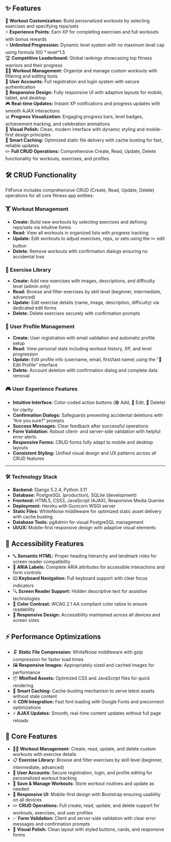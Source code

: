 ## ✨ Features

🎯 **Workout Customization:** Build personalized workouts by selecting exercises and specifying reps/sets  
⚡ **Experience Points:** Earn XP for completing exercises and full workouts with bonus rewards  
⭐ **Unlimited Progression:** Dynamic level system with no maximum level cap using formula 100 * level^1.5  
🏆 **Competitive Leaderboard:** Global rankings showcasing top fitness warriors and their progress  
🏋️‍♂️ **Workout Management:** Organize and manage custom workouts with filtering and editing tools  
👤 **User Accounts:** Full registration and login system with secure authentication  
📱 **Responsive Design:** Fully responsive UI with adaptive layouts for mobile, tablet, and desktop  
🎮 **Real-time Updates:** Instant XP notifications and progress updates with smooth AJAX interactions  
📊 **Progress Visualization:** Engaging progress bars, level badges, achievement tracking, and celebration animations  
🎨 **Visual Polish:** Clean, modern interface with dynamic styling and mobile-first design principles  
🔄 **Smart Caching:** Optimized static file delivery with cache busting for fast, reliable updates  
✏️ **Full CRUD Operations:** Comprehensive Create, Read, Update, Delete functionality for workouts, exercises, and profiles

## 🛠️ CRUD Functionality

FitForce includes comprehensive CRUD (Create, Read, Update, Delete) operations for all core fitness app entities:

### 🏋️ Workout Management
- **Create:** Build new workouts by selecting exercises and defining reps/sets via intuitive forms  
- **Read:** View all workouts in organized lists with progress tracking  
- **Update:** Edit workouts to adjust exercises, reps, or sets using the ✏️ edit button  
- **Delete:** Remove workouts with confirmation dialogs ensuring no accidental loss  

### 📘 Exercise Library
- **Create:** Add new exercises with images, descriptions, and difficulty level (admin only)  
- **Read:** Browse and filter exercises by skill level (beginner, intermediate, advanced)  
- **Update:** Edit exercise details (name, image, description, difficulty) via dedicated edit forms  
- **Delete:** Delete exercises securely with confirmation prompts  

### 👤 User Profile Management
- **Create:** User registration with email validation and automatic profile setup  
- **Read:** View personal stats including workout history, XP, and level progression  
- **Update:** Edit profile info (username, email, first/last name) using the "👤 Edit Profile" interface  
- **Delete:** Account deletion with confirmation dialog and complete data removal  

### 🎮 User Experience Features
- **Intuitive Interface:** Color-coded action buttons (🟢 Add, 🔵 Edit, 🔴 Delete) for clarity  
- **Confirmation Dialogs:** Safeguards preventing accidental deletions with “Are you sure?” prompts  
- **Success Messages:** Clear feedback after successful operations  
- **Form Validation:** Robust client- and server-side validation with helpful error alerts  
- **Responsive Forms:** CRUD forms fully adapt to mobile and desktop layouts  
- **Consistent Styling:** Unified visual design and UX patterns across all CRUD features  

---

### 🛠️ Technology Stack

- **Backend:** Django 5.2.4, Python 3.11  
- **Database:** PostgreSQL (production), SQLite (development)  
- **Frontend:** HTML5, CSS3, JavaScript (AJAX), Responsive Media Queries  
- **Deployment:** Heroku with Gunicorn WSGI server  
- **Static Files:** WhiteNoise middleware for optimized static asset delivery with cache busting  
- **Database Tools:** pgAdmin for visual PostgreSQL management  
- **UI/UX:** Mobile-first responsive design with adaptive visual elements
## 🎯 Accessibility Features

- 🔤 **Semantic HTML:** Proper heading hierarchy and landmark roles for screen reader compatibility  
- 🎯 **ARIA Labels:** Complete ARIA attributes for accessible interactions and form controls  
- ⌨️ **Keyboard Navigation:** Full keyboard support with clear focus indicators  
- 🔍 **Screen Reader Support:** Hidden descriptive text for assistive technologies  
- 🎨 **Color Contrast:** WCAG 2.1 AA compliant color ratios to ensure readability  
- 📱 **Responsive Design:** Accessibility maintained across all devices and screen sizes  

## ⚡ Performance Optimizations

- 🗜️ **Static File Compression:** WhiteNoise middleware with gzip compression for faster load times  
- 🖼️ **Responsive Images:** Appropriately sized and cached images for performance  
- 📦 **Minified Assets:** Optimized CSS and JavaScript files for quick rendering  
- 🔄 **Smart Caching:** Cache-busting mechanism to serve latest assets without stale content  
- 🌐 **CDN Integration:** Fast font loading with Google Fonts and preconnect optimizations  
- ⚡ **AJAX Updates:** Smooth, real-time content updates without full page reloads  

## 🧩 Core Features

- 🏋️‍♀️ **Workout Management:** Create, read, update, and delete custom workouts with exercise details  
- 📋 **Exercise Library:** Browse and filter exercises by skill level (beginner, intermediate, advanced)  
- 👤 **User Accounts:** Secure registration, login, and profile editing for personalized workout tracking  
- 💾 **Save & Manage Workouts:** Store workout routines and update as needed  
- 📱 **Responsive UI:** Mobile-first design with Bootstrap ensuring usability on all devices  
- ✏️ **CRUD Operations:** Full create, read, update, and delete support for workouts, exercises, and user profiles  
- ✅ **Form Validation:** Client and server-side validation with clear error messages and confirmation prompts  
- 🎨 **Visual Polish:** Clean layout with styled buttons, cards, and responsive forms  

